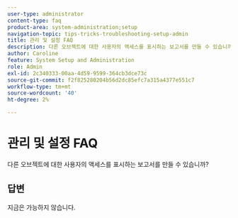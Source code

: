 ```yaml
---
user-type: administrator
content-type: faq
product-area: system-administration;setup
navigation-topic: tips-tricks-troubleshooting-setup-admin
title: 관리 및 설정 FAQ
description: 다른 오브젝트에 대한 사용자의 액세스를 표시하는 보고서를 만들 수 있습니까?
author: Caroline
feature: System Setup and Administration
role: Admin
exl-id: 2c340333-00aa-4d59-9599-364cb3dce73c
source-git-commit: f2f825280204b56d2dc85efc7a315a4377e551c7
workflow-type: tm+mt
source-wordcount: '40'
ht-degree: 2%

---
```


# 관리 및 설정 FAQ

다른 오브젝트에 대한 사용자의 액세스를 표시하는 보고서를 만들 수 있습니까?

## 답변

지금은 가능하지 않습니다.
